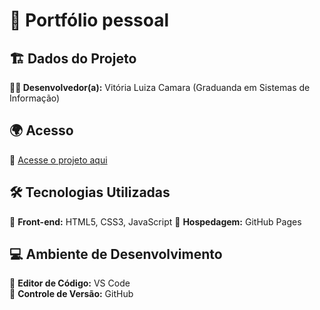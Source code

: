 # 📌 Portfólio pessoal

## 🏗️ Dados do Projeto  
**👨‍💻 Desenvolvedor(a):** Vitória Luiza Camara (Graduanda em Sistemas de Informação)  

## 🌍 Acesso  
🔗 [Acesse o projeto aqui](https://iamvitoria.github.io/Portfolio/)

## 🛠️ Tecnologias Utilizadas  
🔹 **Front-end:** HTML5, CSS3, JavaScript 
🔹 **Hospedagem:** GitHub Pages 

## 💻 Ambiente de Desenvolvimento  
🔹 **Editor de Código:** VS Code  
🔹 **Controle de Versão:** GitHub 
